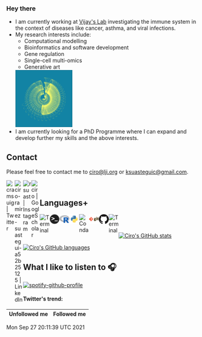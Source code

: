 ### Hey there

- I am currently working at [Vijay's Lab](https://github.com/vijaybioinfo) investigating the immune system in the context of diseases like cancer, asthma, and viral infections.
- My research interests include:
  + Computational modelling
  + Bioinformatics and software development
  + Gene regulation
  + Single-cell multi-omics
  + Generative art
  <img src="img/2020-12-29-23-14_seed_1767.png" width="150" height="150">
- I am currently looking for a PhD Programme where I can expand and develop further my skills and the above interests.

## Contact

Please feel free to contact me to ciro@lji.org or ksuasteguic@gmail.com.

[<img align="left" alt="cramsuig | Twitter" width="22px" src="https://cdn.jsdelivr.net/npm/simple-icons@v3/icons/twitter.svg" />](https://twitter.com/cramsuig)
[<img align="left" alt="ciro-ramirez-suastegui-a52b25125 | LinkedIn" width="22px" src="https://cdn.jsdelivr.net/npm/simple-icons@v3/icons/linkedin.svg" />](https://www.linkedin.com/in/ciro-ramirez-suastegui-a52b25125)
[<img align="left" alt="rsuast | Instagram" width="22px" src="https://cdn.jsdelivr.net/npm/simple-icons@v3/icons/instagram.svg" />](https://www.instagram.com/rsuast)
[<img align="left" alt="ciro | GoogleScholar" width="22px" src="https://cdn.jsdelivr.net/npm/simple-icons@v3/icons/googlescholar.svg" />](https://scholar.google.com/citations?user=MnHV_-QAAAAJ&hl=en)
<br>

## Languages+

<img align="left" alt="Terminal" width="26px" src="https://avatars.githubusercontent.com/u/1089146?s=200&v=4" />
<img align="left" alt="Terminal" width="26px" src="https://raw.githubusercontent.com/github/explore/78df643247d429f6cc873026c0622819ad797942/topics/terminal/terminal.png" />
<img align="left" alt="R" width="26px" src="https://raw.githubusercontent.com/github/explore/80688e429a7d4ef2fca1e82350fe8e3517d3494d/topics/r/r.png" />
<img align="left" alt="Python" width="26px" src="https://raw.githubusercontent.com/github/explore/80688e429a7d4ef2fca1e82350fe8e3517d3494d/topics/python/python.png" />
<img align="left" alt="Conda" width="26px" src="https://avatars2.githubusercontent.com/u/6392739?s=200&v=4" />
<img align="left" alt="Git" width="26px" src="https://raw.githubusercontent.com/github/explore/80688e429a7d4ef2fca1e82350fe8e3517d3494d/topics/git/git.png" />
<img align="left" alt="Github" width="26px" src="https://raw.githubusercontent.com/github/explore/78df643247d429f6cc873026c0622819ad797942/topics/github/github.png" />
<img align="left" alt="Terminal" width="26px" src="https://avatars.githubusercontent.com/u/1120885?s=200&v=4" />
<br><br>

[![Ciro's GitHub stats](https://github-readme-stats.vercel.app/api?username=cramirezs&show_icons=true&theme=gruvbox)](https://github.com/anuraghazra/github-readme-stats)

[![Ciro's GitHub languages](https://github-readme-stats.vercel.app/api/top-langs?username=cramirezs&layout=compact&theme=dark)](https://github.com/anuraghazra/github-readme-stats)

## What I like to listen to 🎧

[![spotify-github-profile](https://spotify-github-profile.vercel.app/api/view?uid=cirost&cover_image=false&theme=default)](https://open.spotify.com/user/cirost)

#### Twitter's trend:

| Unfollowed me |  Followed me |
| --- | --- |
Mon Sep 27 20:11:39 UTC 2021
